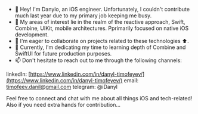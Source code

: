
- 👋 Hey! I'm Danylo, an iOS engineer. Unfortunately, I couldn't contribute much last year due to my primary job keeping me busy.
- 👀 My areas of interest lie in the realm of the reactive approach, Swift, Combine, UIKit, mobile architectures. Pprimarily focused on native iOS development.
- 💞️ I'm eager to collaborate on projects related to these technologies ⬆️.
- 🌱 Currently, I'm dedicating my time to learning depth of Combine and SwiftUI for future production purposes.
- 📫 Don't hesitate to reach out to me through the following channels:

linkedIn: [https://www.linkedin.com/in/danyl-timofeyev/](https://www.linkedin.com/in/danyl-timofeyev/)
email: timofeev.danil@gmail.com
telegram: @iDanyl

Feel free to connect and chat with me about all things iOS and tech-related! Also if you need extra hands for contribution...

<!---
redmilk/redmilk is a ✨ special ✨ repository because its `README.md` (this file) appears on your GitHub profile.
You can click the Preview link to take a look at your changes.
--->
